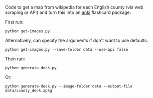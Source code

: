 Code to get a map from wikipedia for each English county (via web scraping or API) and turn this into an [anki](https://apps.ankiweb.net/) flashcard package. 

First run:

`python get-images.py`

Alternatively, can specify the arguments if don't want to use defaults:

`python get-images.py --save-folder data --use-api false`

Then run:

`python generate-deck.py`

Or:

`python generate-deck.py --image-folder data --output-file data/county_deck.apkg`
